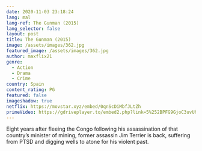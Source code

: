 ```yaml
---
date: 2020-11-03 23:18:24
lang: mal
lang-ref: The Gunman (2015)
lang_selector: false
layout: post
title: The Gunman (2015)
image: /assets/images/362.jpg
featured_image: /assets/images/362.jpg
author: maxflix21
genre:
  - Action
  - Drama
  - Crime
country: Spain
content_rating: PG
featured: false
imageshadow: true
netflix: https://movstar.xyz/embed/0qnScDiMbfJLtZh
primeVideo: https://gdriveplayer.to/embed2.php?link=5%252BPFG9GjoC3uvUhixBcWfgzJYA5Mgblee22l9QAqui6Hotp7RuIE8XnQOv67ZveJLULF7AnPRRBg5e6VoOJxPDoQU%252FIPlzHSgZ84xnKaGuN%252BFVCCXdlw5cP8drPCk8hHITLh%252Bvjr%252BCK%252BKkrnkcquvbP4HFra3PGLXIvoQTlM8nx6c3GNUuGgnmbF5ksYP2Zdc%253D
---
```

Eight years after fleeing the Congo following his assassination of that country’s minister of mining, former assassin Jim Terrier is back, suffering from PTSD and digging wells to atone for his violent past.